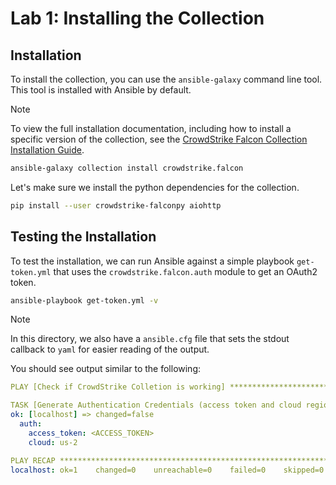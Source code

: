 # Lab 1: Installing the Collection

## Installation

To install the collection, you can use the `ansible-galaxy` command line tool. This tool is installed with Ansible by default.

> [!NOTE]
> To view the full installation documentation, including how to install a specific version of the collection, see the [CrowdStrike Falcon Collection Installation Guide](https://github.com/CrowdStrike/ansible_collection_falcon?tab=readme-ov-file#installing-this-collection).

```bash
ansible-galaxy collection install crowdstrike.falcon
```

Let's make sure we install the python dependencies for the collection.

```bash
pip install --user crowdstrike-falconpy aiohttp
```

## Testing the Installation

To test the installation, we can run Ansible against a simple playbook `get-token.yml` that uses the `crowdstrike.falcon.auth` module to get an OAuth2 token.

```bash
ansible-playbook get-token.yml -v
```

> [!NOTE]
> In this directory, we also have a `ansible.cfg` file that sets the stdout callback to `yaml` for easier reading of the output.

You should see output similar to the following:

```yaml
PLAY [Check if CrowdStrike Colletion is working] ************************************************

TASK [Generate Authentication Credentials (access token and cloud region)] **********************
ok: [localhost] => changed=false
  auth:
    access_token: <ACCESS_TOKEN>
    cloud: us-2

PLAY RECAP **************************************************************************************
localhost: ok=1    changed=0    unreachable=0    failed=0    skipped=0    rescued=0    ignored=0
```
